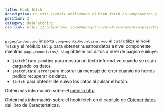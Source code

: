 ```yaml
---
title: Hook fetch
description: En este ejemplo utilizamos el hook fetch en componentes y en páginas para obtener datos 
position: 2
category: dataFetching
csb_link: https://codesandbox.io/embed/github/nuxt-academy/examples/tree/master/data-fetching/fetch-hook?fontsize=14&hidenavigation=1&module=%2Fcomponents%2FMountains.vue&theme=dark&view=editor
---
```


<example-intro></example-intro>

`pages/index.vue` importa `components/Mountains.vue` el cual utiliza el hook `fetch` y el módulo `$http` para obtener nuestros datos a nivel componente mientras `pages/mountains/_slug` obtiene los datos a nivel de página e inluye:

- `$fetchState.pending` para mostrar un texto informativo cuando se están cargando los datos.
- `$fetchState.error` para mostrar un mensaje de error cuando no hemos podido recuperar los datos.
- `$fetch` para obtener de nuevo los datos al pulsar el botón.

<base-alert type="next">

Obtén más información sobre el [módulo http](https://http.nuxtjs.org/).

</base-alert>

<base-alert type="next">

Obtén más información sobre el hook fetch en el capítulo de [Obtener datos](/docs/2.x/features/data-fetching) del libro de Características.

</base-alert>

<code-sandbox :src="csb_link"></code-sandbox>